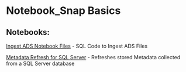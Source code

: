 # Notebook_Snap Basics

## Notebooks:

[Ingest ADS Notebook Files](ingest_ads_notebook_files.ipynb) - SQL Code to Ingest ADS Files

[Metadata Refresh for SQL Server](metadata_refresh_for_sql_server.ipynb) - Refreshes stored Metadata collected from a SQL Server database
